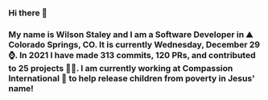 ### Hi there 👋

### My name is Wilson Staley and I am a Software Developer in ⛰ Colorado Springs, CO.  It is currently Wednesday, December 29 ⌚. In 2021 I have made 313 commits, 120 PRs, and contributed to 25 projects 👨‍💻. I am currently working at Compassion International 🏢 to help release children from poverty in Jesus' name!